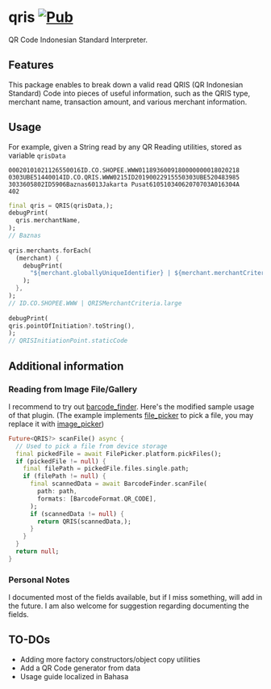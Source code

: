 # qris [![Pub](https://img.shields.io/pub/v/qris.svg)](https://pub.dartlang.org/packages/qris)

QR Code Indonesian Standard Interpreter.

## Features

This package enables to break down a valid read QRIS (QR Indonesian Standard) Code into pieces of useful information, such as the QRIS type, merchant name, transaction amount, and various merchant information.

## Usage
For example, given a String read by any QR Reading utilities, stored as variable ``qrisData``
```terminal
00020101021126550016ID.CO.SHOPEE.WWW0118936009180000000018020218
0303UBE51440014ID.CO.QRIS.WWW0215ID20190022915550303UBE520483985
3033605802ID5906Baznas6013Jakarta Pusat61051034062070703A016304A
402
```

```dart
final qris = QRIS(qrisData,);
debugPrint(
  qris.merchantName,
);
// Baznas
      
qris.merchants.forEach(
  (merchant) {
    debugPrint(
      "${merchant.globallyUniqueIdentifier} | ${merchant.merchantCriteria.toString()}",
    );
  },
);
// ID.CO.SHOPEE.WWW | QRISMerchantCriteria.large
      
debugPrint(
qris.pointOfInitiation?.toString(),
);
// QRISInitiationPoint.staticCode
```

## Additional information

### Reading from Image File/Gallery
I recommend to try out [barcode_finder](https://pub.dev/packages/barcode_finder). 
Here's the modified sample usage of that plugin. (The example implements 
[file_picker](https://pub.dev/packages/file_picker) to pick a file, you may replace it with 
[image_picker](https://pub.dev/packages/image_picker))
```dart
Future<QRIS?> scanFile() async {
  // Used to pick a file from device storage
  final pickedFile = await FilePicker.platform.pickFiles();
  if (pickedFile != null) {
    final filePath = pickedFile.files.single.path;
    if (filePath != null) {
      final scannedData = await BarcodeFinder.scanFile(
        path: path,
        formats: [BarcodeFormat.QR_CODE],
      );
      if (scannedData != null) {
        return QRIS(scannedData,);
      }
    }
  }
  return null;
}
```

### Personal Notes
I documented most of the fields available, but if I miss something, will add in the future. I am 
also welcome for suggestion regarding documenting the fields.

## TO-DOs
- Adding more factory constructors/object copy utilities
- Add a QR Code generator from data
- Usage guide localized in Bahasa